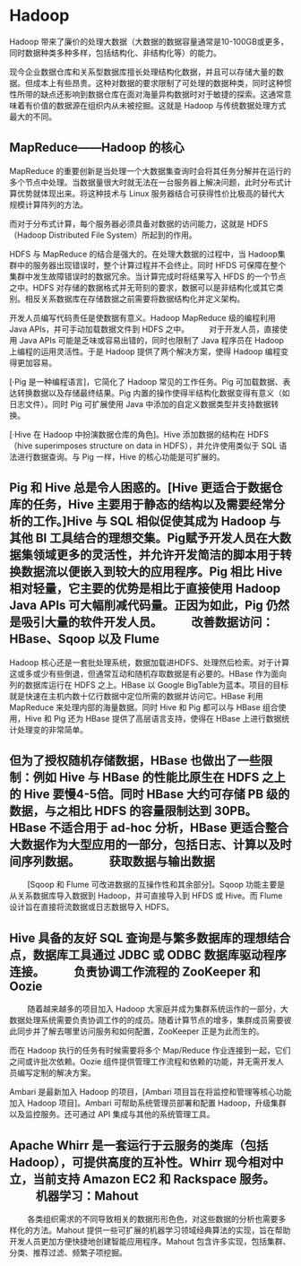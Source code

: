 Hadoop
===================

Hadoop 带来了廉价的处理大数据（大数据的数据容量通常是10-100GB或更多，同时数据种类多种多样，包括结构化、非结构化等）的能力。

现今企业数据仓库和关系型数据库擅长处理结构化数据，并且可以存储大量的数据。但成本上有些昂贵。这种对数据的要求限制了可处理的数据种类，同时这种惯性所带的缺点还影响到数据仓库在面对海量异构数据时对于敏捷的探索。这通常意味着有价值的数据源在组织内从未被挖掘。这就是 Hadoop 与传统数据处理方式最大的不同。

MapReduce——Hadoop 的核心
---------------------------------

MapReduce 的重要创新是当处理一个大数据集查询时会将其任务分解并在运行的多个节点中处理。当数据量很大时就无法在一台服务器上解决问题，此时分布式计算优势就体现出来。将这种技术与 Linux 服务器结合可获得性价比极高的替代大规模计算阵列的方法。
    
而对于分布式计算，每个服务器必须具备对数据的访问能力，这就是 HDFS（Hadoop Distributed File System）所起到的作用。

HDFS 与 MapReduce 的结合是强大的。在处理大数据的过程中，当 Hadoop集群中的服务器出现错误时，整个计算过程并不会终止。同时 HFDS 可保障在整个集群中发生故障错误时的数据冗余。当计算完成时将结果写入 HFDS 的一个节点之中。HDFS 对存储的数据格式并无苛刻的要求，数据可以是非结构化或其它类别。相反关系数据库在存储数据之前需要将数据结构化并定义架构。

开发人员编写代码责任是使数据有意义。Hadoop MapReduce 级的编程利用 Java APIs，并可手动加载数据文件到 HDFS 之中。
　　
对于开发人员，直接使用 Java APIs 可能是乏味或容易出错的，同时也限制了 Java 程序员在 Hadoop 上编程的运用灵活性。于是 Hadoop 提供了两个解决方案，使得 Hadoop 编程变得更加容易。

[·Pig 是一种编程语言]，它简化了 Hadoop 常见的工作任务。Pig 可加载数据、表达转换数据以及存储最终结果。Pig 内置的操作使得半结构化数据变得有意义（如日志文件）。同时 Pig 可扩展使用 Java 中添加的自定义数据类型并支持数据转换。

[·Hive 在 Hadoop 中扮演数据仓库的角色]。Hive 添加数据的结构在 HDFS（hive superimposes structure on data in HDFS），并允许使用类似于 SQL 语法进行数据查询。与 Pig 一样，Hive 的核心功能是可扩展的。

Pig 和 Hive 总是令人困惑的。[Hive 更适合于数据仓库的任务，Hive 主要用于静态的结构以及需要经常分析的工作。]Hive 与 SQL 相似促使其成为 Hadoop 与其他 BI 工具结合的理想交集。Pig赋予开发人员在大数据集领域更多的灵活性，并允许开发简洁的脚本用于转换数据流以便嵌入到较大的应用程序。Pig 相比 Hive 相对轻量，它主要的优势是相比于直接使用 Hadoop Java APIs 可大幅削减代码量。正因为如此，Pig 仍然是吸引大量的软件开发人员。
　　
改善数据访问：HBase、Sqoop 以及 Flume
-------------------------------------------

Hadoop 核心还是一套批处理系统，数据加载进HDFS、处理然后检索。对于计算这或多或少有些倒退，但通常互动和随机存取数据是有必要的。HBase 作为面向列的数据库运行在 HDFS 之上。HBase 以 Google BigTable为蓝本。项目的目标就是快速在主机内数十亿行数据中定位所需的数据并访问它。HBase 利用 MapReduce 来处理内部的海量数据。同时 Hive 和 Pig 都可以与 HBase 组合使用，Hive 和 Pig 还为 HBase 提供了高层语言支持，使得在 HBase 上进行数据统计处理变的非常简单。

但为了授权随机存储数据，HBase 也做出了一些限制：例如 Hive 与 HBase 的性能比原生在 HDFS 之上的 Hive 要慢4-5倍。同时 HBase 大约可存储 PB 级的数据，与之相比 HDFS 的容量限制达到 30PB。HBase 不适合用于 ad-hoc 分析，HBase 更适合整合大数据作为大型应用的一部分，包括日志、计算以及时间序列数据。
　　
获取数据与输出数据
-------------------------------------------
　　
[Sqoop 和 Flume 可改进数据的互操作性和其余部分]。Sqoop 功能主要是从关系数据库导入数据到 Hadoop，并可直接导入到 HFDS 或 Hive。而 Flume 设计旨在直接将流数据或日志数据导入 HDFS。

Hive 具备的友好 SQL 查询是与繁多数据库的理想结合点，数据库工具通过 JDBC 或 ODBC 数据库驱动程序连接。
　　
负责协调工作流程的 ZooKeeper 和 Oozie
----------------------------------------------
　　
随着越来越多的项目加入 Hadoop 大家庭并成为集群系统运作的一部分，大数据处理系统需要负责协调工作的的成员。随着计算节点的增多，集群成员需要彼此同步并了解去哪里访问服务和如何配置，ZooKeeper 正是为此而生的。

而在 Hadoop 执行的任务有时候需要将多个 Map/Reduce 作业连接到一起，它们之间或许批次依赖。Oozie 组件提供管理工作流程和依赖的功能，并无需开发人员编写定制的解决方案。

Ambari 是最新加入 Hadoop 的项目，[Ambari 项目旨在将监控和管理等核心功能加入 Hadoop 项目]。Ambari 可帮助系统管理员部署和配置 Hadoop，升级集群以及监控服务。还可通过 API 集成与其他的系统管理工具。

Apache Whirr 是一套运行于云服务的类库（包括 Hadoop），可提供高度的互补性。Whirr 现今相对中立，当前支持 Amazon EC2 和 Rackspace 服务。
　　
机器学习：Mahout
------------------------------------------
　　
各类组织需求的不同导致相关的数据形形色色，对这些数据的分析也需要多样化的方法。Mahout 提供一些可扩展的机器学习领域经典算法的实现，旨在帮助开发人员更加方便快捷地创建智能应用程序。Mahout 包含许多实现，包括集群、分类、推荐过滤、频繁子项挖掘。

　　
